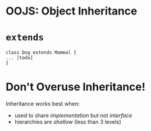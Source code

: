 # OOJS: Object Inheritance

# `extends`

```
class Dog extends Mammal {
... [todo]
}
```

# Don't Overuse Inheritance!

Inheritance works best when: 

* used to share *implementation* but not *interface*
* hierarchies are *shallow* (less than 3 levels)

